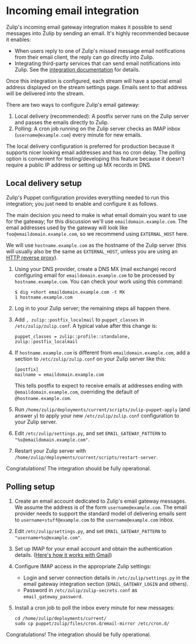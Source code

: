# Incoming email integration

Zulip's incoming email gateway integration makes it possible to send
messages into Zulip by sending an email.  It's highly recommended
because it enables:

* When users reply to one of Zulip's missed message email
  notifications from their email client, the reply can go directly
  into Zulip.
* Integrating third-party services that can send email notifications
  into Zulip.  See the [integration
  documentation](https://zulip.com/integrations/doc/email) for
  details.

Once this integration is configured, each stream will have a special
email address displayed on the stream settings page.  Emails sent to
that address will be delivered into the stream.

There are two ways to configure Zulip's email gateway:

  1. Local delivery (recommended): A postfix server runs on the Zulip
    server and passes the emails directly to Zulip.
  1. Polling: A cron job running on the Zulip server checks an IMAP
    inbox (`username@example.com`) every minute for new emails.

The local delivery configuration is preferred for production because
it supports nicer looking email addresses and has no cron delay.  The
polling option is convenient for testing/developing this feature
because it doesn't require a public IP address or setting up MX
records in DNS.

## Local delivery setup

Zulip's Puppet configuration provides everything needed to run this
integration; you just need to enable and configure it as follows.

The main decision you need to make is what email domain you want to
use for the gateway; for this discussion we'll use
`emaildomain.example.com`.  The email addresses used by the gateway
will look like `foo@emaildomain.example.com`, so we recommend using
`EXTERNAL_HOST` here.

We will use `hostname.example.com` as the hostname of the Zulip server
(this will usually also be the same as `EXTERNAL_HOST`, unless you are
using an [HTTP reverse proxy][reverse-proxy]).

1. Using your DNS provider, create a DNS MX (mail exchange) record
   configuring email for `emaildomain.example.com` to be processed by
   `hostname.example.com`.  You can check your work using this command:

    ```
    $ dig +short emaildomain.example.com -t MX
    1 hostname.example.com
    ```

1. Log in to your Zulip server; the remaining steps all happen there.

1. Add `, zulip::postfix_localmail` to `puppet_classes` in
   `/etc/zulip/zulip.conf`.  A typical value after this change is:
   ```
   puppet_classes = zulip::profile::standalone, zulip::postfix_localmail
   ```

1.  If `hostname.example.com` is different from
   `emaildomain.example.com`, add a section to `/etc/zulip/zulip.conf`
   on your Zulip server like this:

    ```
    [postfix]
    mailname = emaildomain.example.com
    ```

    This tells postfix to expect to receive emails at addresses ending
    with `@emaildomain.example.com`, overriding the default of
    `@hostname.example.com`.

1. Run `/home/zulip/deployments/current/scripts/zulip-puppet-apply`
   (and answer `y`) to apply your new `/etc/zulip/zulip.conf`
   configuration to your Zulip server.

1. Edit `/etc/zulip/settings.py`, and set `EMAIL_GATEWAY_PATTERN`
   to `"%s@emaildomain.example.com"`.

1. Restart your Zulip server with
   `/home/zulip/deployments/current/scripts/restart-server`.

Congratulations!  The integration should be fully operational.

[reverse-proxy]: ../production/deployment.html#putting-the-zulip-application-behind-a-reverse-proxy

## Polling setup

1. Create an email account dedicated to Zulip's email gateway
  messages.  We assume the address is of the form
  `username@example.com`.  The email provider needs to support the
  standard model of delivering emails sent to
  `username+stuff@example.com` to the `username@example.com` inbox.

1. Edit `/etc/zulip/settings.py`, and set `EMAIL_GATEWAY_PATTERN` to
   `"username+%s@example.com"`.

1. Set up IMAP for your email account and obtain the authentication details.
  ([Here's how it works with Gmail](https://support.google.com/mail/answer/7126229?hl=en))

1. Configure IMAP access in the appropriate Zulip settings:
    * Login and server connection details in `/etc/zulip/settings.py`
      in the email gateway integration section (`EMAIL_GATEWAY_LOGIN` and others).
    * Password in `/etc/zulip/zulip-secrets.conf` as `email_gateway_password`.

1. Install a cron job to poll the inbox every minute for new messages:
    ```
    cd /home/zulip/deployments/current/
    sudo cp puppet/zulip/files/cron.d/email-mirror /etc/cron.d/
    ```

Congratulations!  The integration should be fully operational.
